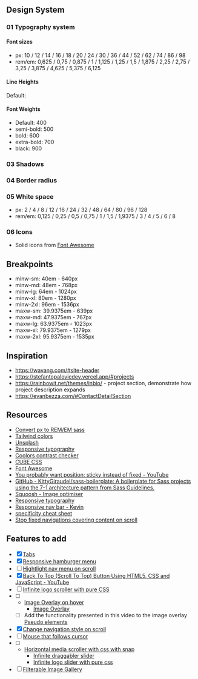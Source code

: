 ## Design System

### 01 Typography system

#### Font sizes

-   px: 10 / 12 / 14 / 16 / 18 / 20 / 24 / 30 / 36 / 44 / 52 / 62 / 74 / 86 / 98
-   rem/em: 0,625 / 0,75 / 0,875 / 1 / 1,125 / 1,25 / 1,5 / 1,875 / 2,25 / 2,75 / 3,25 / 3,875 / 4,625 / 5,375 / 6,125

#### Line Heights

Default:

#### Font Weights

-   Default: 400
-   semi-bold: 500
-   bold: 600
-   extra-bold: 700
-   black: 900

### 03 Shadows

### 04 Border radius

### 05 White space

-   px: 2 / 4 / 8 / 12 / 16 / 24 / 32 / 48 / 64 / 80 / 96 / 128
-   rem/em: 0,125 / 0,25 / 0,5 / 0,75 / 1 / 1,5 / 1,9375 / 3 / 4 / 5 / 6 / 8

### 06 Icons

-   Solid icons from [Font Awesome](https://fontawesome.com/)

## Breakpoints

-   minw-sm: 40em - 640px
-   minw-md: 48em - 768px
-   minw-lg: 64em - 1024px
-   minw-xl: 80em - 1280px
-   minw-2xl: 96em - 1536px
-   maxw-sm: 39.9375em - 639px
-   maxw-md: 47.9375em - 767px
-   maxw-lg: 63.9375em - 1023px
-   maxw-xl: 79.9375em - 1279px
-   maxw-2xl: 95.9375em - 1535px

## Inspiration

-   https://wavang.com/#site-header
-   https://stefantopalovicdev.vercel.app/#projects
-   https://rainbowit.net/themes/inbio/ - project section, demonstrate how project description expands
-   https://evanbezza.com/#ContactDetailSection

## Resources

-   [Convert px to REM/EM sass](https://dev.to/nikolab/convert-px-to-rem-using-sass-3-methods-4ep2)
-   [Tailwind colors](https://tailwindcolor.com/)
-   [Unsplash](https://unsplash.com/)
-   [Responsive typography](https://websemantics.uk/tools/fluid-responsive-property-calculator/)
-   [Coolors contrast checker](https://coolors.co/contrast-checker/112a46-acc8e5)
-   [CUBE CSS](https://cube.fyi/)
-   [Font Awesome](https://fontawesome.com/search?q=info&o=r&m=free)
-   [You probably want position: sticky instead of fixed - YouTube](https://www.youtube.com/watch?v=8MaCTDkoVd8)
-   [GitHub - KittyGiraudel/sass-boilerplate: A boilerplate for Sass projects using the 7-1 architecture pattern from Sass Guidelines.](https://github.com/KittyGiraudel/sass-boilerplate)
-   [Squoosh - Image optimiser](https://squoosh.app/)
-   [Responsive typography](https://www.youtube.com/watch?v=wARbgs5Fmuw&t=1s)
-   [ Responsive nav bar - Kevin](https://www.youtube.com/watch?v=HbBMp6yUXO0&t=544s)
-   [specificity cheat sheet](http://specifishity.com/)
-   [Stop fixed navigations covering content on scroll](https://youtu.be/iGUSTyG-CYw)

## Features to add

-   [x] [Tabs](https://www.youtube.com/watch?v=5L6h_MrNvsk)
-   [x] [Responsive hamburger menu](https://www.youtube.com/watch?v=flItyHiDm7E)
-   [ ] [Hightlight nav menu on scroll](https://www.youtube.com/watch?v=RsPWEmfOQdU)
-   [x] [Back To Top (Scroll To Top) Button Using HTML5, CSS and JavaScript - YouTube](https://www.youtube.com/watch?v=SJVCvnKM_lI)
-   [ ] [Infinite logo scroller with pure CSS](https://www.youtube.com/watch?v=nAjR0Oj0J8E)
-   [ ] -   [Image Overlay on hover](https://youtu.be/exb2ab72Xhs)
        -   [Image Overlay](https://www.youtube.com/watch?v=LkpirIbHxzk&t=239)
    -   [ ] Add the functionality presented in this video to the image overlay [Pseudo elements](https://www.youtube.com/watch?v=OtBpgtqrjyo)
-   [x] [Change navigation style on scroll](https://youtu.be/RxnV9Xcw914)
-   [ ] [Mouse that follows cursor](https://www.youtube.com/watch?v=IMV-hf4JIK0)
-   [ ] -   [Horizontal media scroller with css with snap](https://www.youtube.com/watch?v=3yfswsnD2sw&t=58s)
        -   [Infinite draggabler slider](https://www.youtube.com/watch?v=6QE8dXq9SOE)
        -   [Infinite logo slider with pure css](https://www.youtube.com/watch?v=nAjR0Oj0J8E)
-   [ ] [Filterable Image Gallery](https://youtu.be/OeMuUKedtPc)
